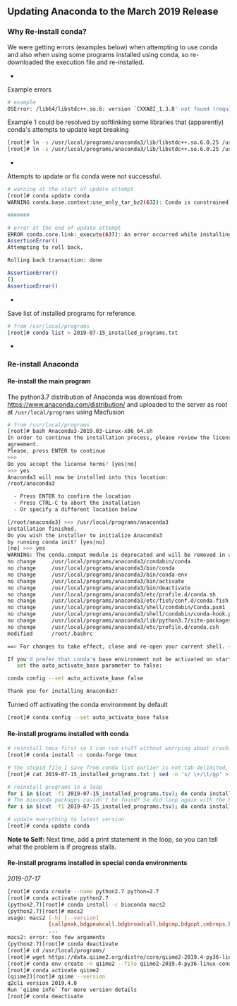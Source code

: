 ## Updating Anaconda to the March 2019 Release

### Why Re-install conda?

We were getting errors (examples below) when attempting to use conda and also when using some programs installed using conda, so re-downloaded the execution file and re-installed.

-

Example errors

```bash
# example
OSError: /lib64/libstdc++.so.6: version `CXXABI_1.3.8' not found (required by /usr/local/programs/anaconda3/lib/././libicuuc.so.58)
```
Example 1 could be resolved by softlinking some libraries that (apparently) conda's attempts to update kept breaking

```bash
[root]# ln -s /usr/local/programs/anaconda3/lib/libstdc++.so.6.0.25 /usr/local/programs/anaconda3/lib/libstdc++.so
[root]# ln -s /usr/local/programs/anaconda3/lib/libstdc++.so.6.0.25 /usr/local/programs/anaconda3/lib/libstdc++.so.6
```
-

Attempts to update or fix conda were not successful.

```bash
# warning at the start of update attempt
[root]# conda update conda
WARNING conda.base.context:use_only_tar_bz2(632): Conda is constrained to only using the old .tar.bz2 file format because you have conda-build installed, and it is <3.18.3.  Update or remove conda-build to get smaller downloads and faster extractions.

#######

# error at the end of update attempt
ERROR conda.core.link:_execute(637): An error occurred while installing package 'None'.
AssertionError()
Attempting to roll back.

Rolling back transaction: done

AssertionError()
()
AssertionError()
```
-

Save list of installed programs for reference.

```bash
# from /usr/local/programs
[root]# conda list > 2019-07-15_installed_programs.txt
```
-

### Re-install Anaconda

#### Re-install the main program

The python3.7 distribution of Anaconda was download from <https://www.anaconda.com/distribution/> and uploaded to the server as root at `/usr/local/programs` using Macfusion

```bash
# from /usr/local/programs
[root]# bash Anaconda3-2019.03-Linux-x86_64.sh
In order to continue the installation process, please review the license
agreement.
Please, press ENTER to continue
>>> 
Do you accept the license terms? [yes|no]
>>> yes
Anaconda3 will now be installed into this location:
/root/anaconda3

  - Press ENTER to confirm the location
  - Press CTRL-C to abort the installation
  - Or specify a different location below

[/root/anaconda3] >>> /usr/local/programs/anaconda3
installation finished.
Do you wish the installer to initialize Anaconda3
by running conda init? [yes|no]
[no] >>> yes
WARNING: The conda.compat module is deprecated and will be removed in a future release.
no change     /usr/local/programs/anaconda3/condabin/conda
no change     /usr/local/programs/anaconda3/bin/conda
no change     /usr/local/programs/anaconda3/bin/conda-env
no change     /usr/local/programs/anaconda3/bin/activate
no change     /usr/local/programs/anaconda3/bin/deactivate
no change     /usr/local/programs/anaconda3/etc/profile.d/conda.sh
no change     /usr/local/programs/anaconda3/etc/fish/conf.d/conda.fish
no change     /usr/local/programs/anaconda3/shell/condabin/Conda.psm1
no change     /usr/local/programs/anaconda3/shell/condabin/conda-hook.ps1
no change     /usr/local/programs/anaconda3/lib/python3.7/site-packages/xonsh/conda.xsh
no change     /usr/local/programs/anaconda3/etc/profile.d/conda.csh
modified      /root/.bashrc

==> For changes to take effect, close and re-open your current shell. <==

If you'd prefer that conda's base environment not be activated on startup, 
   set the auto_activate_base parameter to false: 

conda config --set auto_activate_base false

Thank you for installing Anaconda3!
```
Turned off activating the conda environment by default

```bash
[root]# conda config --set auto_activate_base false
```
#### Re-install programs installed with conda

```bash
# reinstall tmux first so I can run stuff without worrying about crashing
[root]# conda install -c conda-forge tmux

# the stupid file I save from conda list earlier is not tab-delimited, but has a variable number of spaces, so need to fix that first
[root]# cat 2019-07-15_installed_programs.txt | sed -n 's/ \+/\t/gp' > 2019-07-15_installed_programs.tsv

# reinstall programs in a loop
for i in $(cut -f1 2019-07-15_installed_programs.tsv); do conda install $i --yes; done
# The bioconda packages couldn't be found? So did loop again with the bioconda channel
for i in $(cut -f1 2019-07-15_installed_programs.tsv); do conda install -c bioconda $i --yes; done

# update everything to latest version
[root]# conda update conda
```
**Note to Self:** Next time, add a print statement in the loop, so you can tell what the problem is if progress stalls.

#### Re-install programs installed in special conda environments
*2019-07-17*

```bash
[root]# conda create --name python2.7 python=2.7
[root]# conda activate python2.7
(python2.7)[root]# conda install -c bioconda macs2
(python2.7)[root]# macs2
usage: macs2 [-h] [--version]
             {callpeak,bdgpeakcall,bdgbroadcall,bdgcmp,bdgopt,cmbreps,bdgdiff,filterdup,predictd,pileup,randsample,refinepeak}
             ...
macs2: error: too few arguments
(python2.7)[root]# conda deactivate
[root]# cd /usr/local/programs/
[root]# wget https://data.qiime2.org/distro/core/qiime2-2019.4-py36-linux-conda.yml
[root]# conda env create -n qiime2 --file qiime2-2019.4-py36-linux-conda.yml
[root]# conda activate qiime2
(qiime2)[root]# qiime --version
q2cli version 2019.4.0
Run `qiime info` for more version details
[root]# conda deactivate
```



